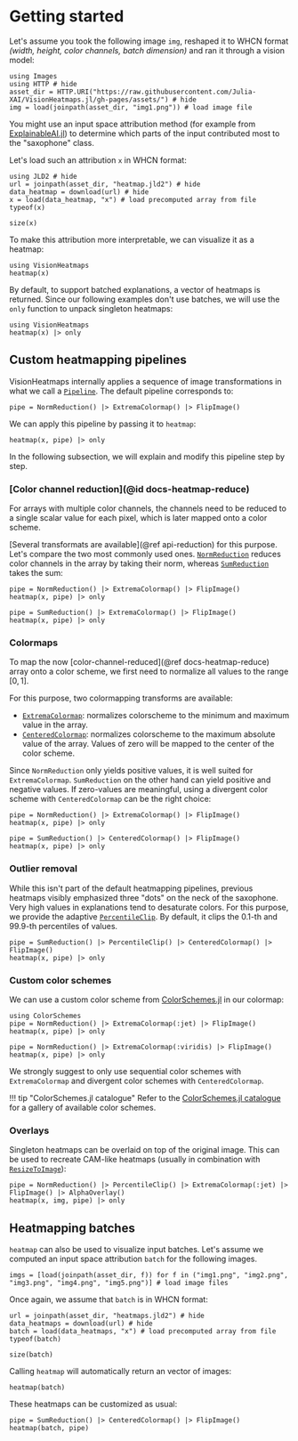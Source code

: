 # Getting started
Let's assume you took the following image `img`,
reshaped it to WHCN format *(width, height, color channels, batch dimension)*
and ran it through a vision model:

```@example 1
using Images
using HTTP # hide
asset_dir = HTTP.URI("https://raw.githubusercontent.com/Julia-XAI/VisionHeatmaps.jl/gh-pages/assets/") # hide
img = load(joinpath(asset_dir, "img1.png")) # load image file
```

You might use an input space attribution method 
(for example from [ExplainableAI.jl](https://github.com/Julia-XAI/ExplainableAI.jl))
to determine which parts of the input contributed most to the "saxophone" class.

Let's load such an attribution `x` in WHCN format:
```@example 1
using JLD2 # hide
url = joinpath(asset_dir, "heatmap.jld2") # hide
data_heatmap = download(url) # hide
x = load(data_heatmap, "x") # load precomputed array from file
typeof(x)
```

```@example 1
size(x)
```

To make this attribution more interpretable,
we can visualize it as a heatmap:
```@example 1
using VisionHeatmaps
heatmap(x)
```

By default, to support batched explanations, a vector of heatmaps is returned.
Since our following examples don't use batches, we will use the `only` function to unpack singleton heatmaps:

```@example 1
using VisionHeatmaps
heatmap(x) |> only
```

## Custom heatmapping pipelines
 
VisionHeatmaps internally applies a sequence of image transformations in what we call a [`Pipeline`](@ref).
The default pipeline corresponds to: 
```@example 1
pipe = NormReduction() |> ExtremaColormap() |> FlipImage()
```

We can apply this pipeline by passing it to `heatmap`:

```@example 1
heatmap(x, pipe) |> only
```

In the following subsection, we will explain and modify this pipeline step by step.

### [Color channel reduction](@id docs-heatmap-reduce)

For arrays with multiple color channels, the channels need to be reduced to a single scalar value for each pixel, which is later mapped onto a color scheme.

[Several transformats are available](@ref api-reduction) for this purpose. Let's compare the two most commonly used ones.
[`NormReduction`](@ref) reduces color channels in the array by taking their norm,
whereas [`SumReduction`](@ref) takes the sum:

```@example 1
pipe = NormReduction() |> ExtremaColormap() |> FlipImage()
heatmap(x, pipe) |> only
```

```@example 1
pipe = SumReduction() |> ExtremaColormap() |> FlipImage()
heatmap(x, pipe) |> only
```

### Colormaps

To map the now [color-channel-reduced](@ref docs-heatmap-reduce) array onto a color scheme,
we first need to normalize all values to the range $[0, 1]$.

For this purpose, two colormapping transforms are available:
- [`ExtremaColormap`](@ref): normalizes colorscheme to the minimum and maximum value in the array.
- [`CenteredColormap`](@ref): normalizes colorscheme to the maximum absolute value of the array.
  Values of zero will be mapped to the center of the color scheme.

Since `NormReduction` only yields positive values, it is well suited for `ExtremaColormap`.
`SumReduction` on the other hand can yield positive and negative values. If zero-values are meaningful, using a divergent color scheme with `CenteredColormap` can be the right choice:

```@example 1
pipe = NormReduction() |> ExtremaColormap() |> FlipImage()
heatmap(x, pipe) |> only
```

```@example 1
pipe = SumReduction() |> CenteredColormap() |> FlipImage()
heatmap(x, pipe) |> only
```
### Outlier removal

While this isn't part of the default heatmapping pipelines,
previous heatmaps visibly emphasized three "dots" on the neck of the saxophone.
Very high values in explanations tend to desaturate colors.
For this purpose, we provide the adaptive [`PercentileClip`](@ref).
By default, it clips the 0.1-th and 99.9-th percentiles of values.

```@example 1
pipe = SumReduction() |> PercentileClip() |> CenteredColormap() |> FlipImage()
heatmap(x, pipe) |> only
```

### Custom color schemes
We can use a custom color scheme from [ColorSchemes.jl](https://juliagraphics.github.io/ColorSchemes.jl/stable/basics/) in our colormap:

```@example 1
using ColorSchemes
pipe = NormReduction() |> ExtremaColormap(:jet) |> FlipImage()
heatmap(x, pipe) |> only
```

```@example 1
pipe = NormReduction() |> ExtremaColormap(:viridis) |> FlipImage()
heatmap(x, pipe) |> only
```
 
We strongly suggest to only use sequential color schemes with `ExtremaColormap` 
and divergent color schemes with `CenteredColormap`.

!!! tip "ColorSchemes.jl catalogue"
    Refer to the [ColorSchemes.jl catalogue](https://juliagraphics.github.io/ColorSchemes.jl/stable/basics/)
    for a gallery of available color schemes.

### Overlays

Singleton heatmaps can be overlaid on top of the original image.
This can be used to recreate CAM-like heatmaps (usually in combination with [`ResizeToImage`](@ref)):

```@example 1
pipe = NormReduction() |> PercentileClip() |> ExtremaColormap(:jet) |> FlipImage() |> AlphaOverlay()
heatmap(x, img, pipe) |> only
```

## Heatmapping batches
`heatmap` can also be used to visualize input batches.
Let's assume we computed an input space attribution `batch` for the following images.

```@example 1
imgs = [load(joinpath(asset_dir, f)) for f in ("img1.png", "img2.png", "img3.png", "img4.png", "img5.png")] # load image files 
```

Once again, we assume that `batch` is in WHCN format:

```@example 1
url = joinpath(asset_dir, "heatmaps.jld2") # hide
data_heatmaps = download(url) # hide
batch = load(data_heatmaps, "x") # load precomputed array from file
typeof(batch)
```

```@example 1
size(batch)
```

Calling `heatmap` will automatically return an vector of images:

```@example 1
heatmap(batch)
```

These heatmaps can be customized as usual:

```@example 1
pipe = SumReduction() |> CenteredColormap() |> FlipImage()
heatmap(batch, pipe)
```
